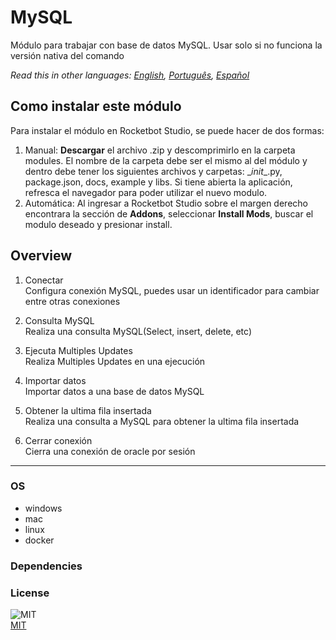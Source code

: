 



# MySQL
  
Módulo para trabajar con base de datos MySQL. Usar solo si no funciona la versión nativa del comando  

*Read this in other languages: [English](README.md), [Português](README.pr.md), [Español](README.es.md)*

## Como instalar este módulo
  
Para instalar el módulo en Rocketbot Studio, se puede hacer de dos formas:
1. Manual: __Descargar__ el archivo .zip y descomprimirlo en la carpeta modules. El nombre de la carpeta debe ser el mismo al del módulo y dentro debe tener los siguientes archivos y carpetas: \__init__.py, package.json, docs, example y libs. Si tiene abierta la aplicación, refresca el navegador para poder utilizar el nuevo modulo.
2. Automática: Al ingresar a Rocketbot Studio sobre el margen derecho encontrara la sección de **Addons**, seleccionar **Install Mods**, buscar el modulo deseado y presionar install.  


## Overview


1. Conectar  
Configura conexión MySQL, puedes usar un identificador para cambiar entre otras conexiones

2. Consulta MySQL  
Realiza una consulta MySQL(Select, insert, delete, etc)

3. Ejecuta Multiples Updates  
Realiza Multiples Updates en una ejecución

4. Importar datos  
Importar datos a una base de datos MySQL

5. Obtener la ultima fila insertada  
Realiza una consulta a MySQL para obtener la ultima fila insertada

6. Cerrar conexión  
Cierra una conexión de oracle por sesión  




----
### OS

- windows
- mac
- linux
- docker

### Dependencies

### License
  
![MIT](https://camo.githubusercontent.com/107590fac8cbd65071396bb4d04040f76cde5bde/687474703a2f2f696d672e736869656c64732e696f2f3a6c6963656e73652d6d69742d626c75652e7376673f7374796c653d666c61742d737175617265)  
[MIT](http://opensource.org/licenses/mit-license.ph)